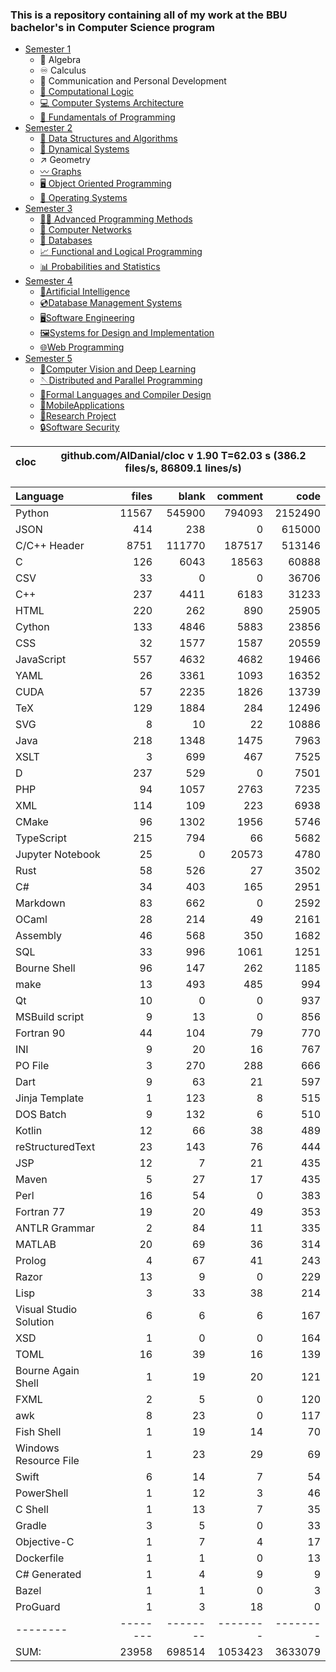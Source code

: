 ### This is a repository containing all of my work at the BBU bachelor's in Computer Science program

* [Semester 1](Semester1/)
    * 🔢 Algebra
    * ♾️ Calculus
    * 💬 Communication and Personal Development
    * [🔣 Computational Logic](Semester1/Computational%20Logic/)
    * [💻 Computer Systems Architecture](Semester1/Computer%20Systems%20Architecture/)
    * [🐍 Fundamentals of Programming](Semester1/Fundamentals%20of%20Programming/)
* [Semester 2](Semester2/)
    * [🌴 Data Structures and Algorithms](Semester2/Data%20Structures%20and%20Algorithms/)
    * [🔄 Dynamical Systems](Semester2/Dynamical%20Systems/)
    * ↗ Geometry
    * [〰️ Graphs](Semester2/Graphs/)
    * [🖥️ Object Oriented Programming](Semester2/Object%20Oriented%20Programming/)
    * [🐧 Operating Systems](Semester2/Operating%20Systems/)
* [Semester 3](Semester3/)
    * [👨‍💻️ Advanced Programming Methods](Semester3/Advanced%20Programming%20Methods/)
    * [📶 Computer Networks](Semester3/Computer%20Networks/)
    * [💾 Databases](Semester3/Databases/)
    * [📈 Functional and Logical Programming](Semester3/Functional%20and%20Logical%20Programming/)
    * [📊 Probabilities and Statistics](Semester3/Probabilities%20and%20Statistics/)
* [Semester 4](Semester4/)
    * [🤖Artificial Intelligence](Semester4/Artificial%20Intelligence/)
    * [💿Database Management Systems](Semester4/Database%20Management%20Systems/)
    * [🖥️Software Engineering](Semester4/Software%20Engineering/)
    * [🖼️Systems for Design and Implementation](Semester4/Systems%20for%20Design%20and%20Implementation/)
    * [🌐Web Programming](Semester4/Web%20Programming/)
* [Semester 5](Semester5/)
    * [🧿Computer Vision and Deep Learning](Semester5/Computer%20Vision%20and%20Deep%20Learning/)
    * [🪡Distributed and Parallel Programming](Semester5/Distributed%20and%20Parallel%20Programming/)
    * [🤌Formal Languages and Compiler Design](Semester5/Formal%20Languages%20and%20Compiler%20Design/)
    * [📱MobileApplications](Semester5/MobileApplications/)
    * [🔬Research Project](Semester5/Research%20Project/)
    * [🔒Software Security](Semester5/Software%20Security/)


cloc|github.com/AlDanial/cloc v 1.90  T=62.03 s (386.2 files/s, 86809.1 lines/s)
--- | ---

Language|files|blank|comment|code
:-------|-------:|-------:|-------:|-------:
Python|11567|545900|794093|2152490
JSON|414|238|0|615000
C/C++ Header|8751|111770|187517|513146
C|126|6043|18563|60888
CSV|33|0|0|36706
C++|237|4411|6183|31233
HTML|220|262|890|25905
Cython|133|4846|5883|23856
CSS|32|1577|1587|20559
JavaScript|557|4632|4682|19466
YAML|26|3361|1093|16352
CUDA|57|2235|1826|13739
TeX|129|1884|284|12496
SVG|8|10|22|10886
Java|218|1348|1475|7963
XSLT|3|699|467|7525
D|237|529|0|7501
PHP|94|1057|2763|7235
XML|114|109|223|6938
CMake|96|1302|1956|5746
TypeScript|215|794|66|5682
Jupyter Notebook|25|0|20573|4780
Rust|58|526|27|3502
C#|34|403|165|2951
Markdown|83|662|0|2592
OCaml|28|214|49|2161
Assembly|46|568|350|1682
SQL|33|996|1061|1251
Bourne Shell|96|147|262|1185
make|13|493|485|994
Qt|10|0|0|937
MSBuild script|9|13|0|856
Fortran 90|44|104|79|770
INI|9|20|16|767
PO File|3|270|288|666
Dart|9|63|21|597
Jinja Template|1|123|8|515
DOS Batch|9|132|6|510
Kotlin|12|66|38|489
reStructuredText|23|143|76|444
JSP|12|7|21|435
Maven|5|27|17|435
Perl|16|54|0|383
Fortran 77|19|20|49|353
ANTLR Grammar|2|84|11|335
MATLAB|20|69|36|314
Prolog|4|67|41|243
Razor|13|9|0|229
Lisp|3|33|38|214
Visual Studio Solution|6|6|6|167
XSD|1|0|0|164
TOML|16|39|16|139
Bourne Again Shell|1|19|20|121
FXML|2|5|0|120
awk|8|23|0|117
Fish Shell|1|19|14|70
Windows Resource File|1|23|29|69
Swift|6|14|7|54
PowerShell|1|12|3|46
C Shell|1|13|7|35
Gradle|3|5|0|33
Objective-C|1|7|4|17
Dockerfile|1|1|0|13
C# Generated|1|4|9|9
Bazel|1|1|0|3
ProGuard|1|3|18|0
--------|--------|--------|--------|--------
SUM:|23958|698514|1053423|3633079

